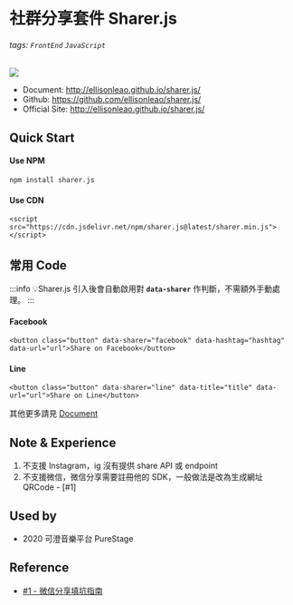 # 社群分享套件 Sharer.js

###### tags: `FrontEnd` `JavaScript`

![](https://hackmd.io/_uploads/SJL60cWXI.png)

- Document: http://ellisonleao.github.io/sharer.js/
- Github: https://github.com/ellisonleao/sharer.js/
- Official Site: http://ellisonleao.github.io/sharer.js/

## Quick Start

#### Use NPM

```shell
npm install sharer.js
```

#### Use CDN

```htmlmixed
<script src="https://cdn.jsdelivr.net/npm/sharer.js@latest/sharer.min.js"></script>
```

## 常用 Code

:::info
💡Sharer.js 引入後會自動啟用對 **`data-sharer`** 作判斷，不需額外手動處理。
:::

#### Facebook

```htmlmixed
<button class="button" data-sharer="facebook" data-hashtag="hashtag" data-url="url">Share on Facebook</button>
```

#### Line

```htmlmixed
<button class="button" data-sharer="line" data-title="title" data-url="url">Share on Line</button>
```

其他更多請見 [Document](http://ellisonleao.github.io/sharer.js/#line)

## Note & Experience

1. 不支援 Instagram，ig 沒有提供 share API 或 endpoint
2. 不支援微信，微信分享需要註冊他的 SDK，一般做法是改為生成網址 QRCode - [#1]

## Used by

- 2020 可澄音樂平台 PureStage

## Reference

- [#1 - 微信分享填坑指南](https://segmentfault.com/a/1190000014461916)

